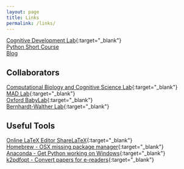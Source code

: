 ```yaml
---
layout: page
title: Links
permalink: /links/
---
```

[Cognitive Development Lab](http://cogdev.cog.ohio-state.edu){:target="_blank"}  
[Python Short Course](/python)  
[Blog](/blog)

## Collaborators
[Computational Biology and Cognitive Science Lab](http://cbcsl.ece.ohio-state.edu){:target="_blank"}  
[MAD Lab](https://u.osu.edu/madlab/){:target="_blank"}  
[Oxford BabyLab](http://www.psy.ox.ac.uk/research/oxford-babylab){:target="_blank"}  
[Bernhardt-Walther Lab](http://bwlab.chass.utoronto.ca){:target="_blank"}  

## Useful Tools
[Online LaTeX Editor ShareLaTeX](https://www.sharelatex.com?r=2cbd059a&rm=d&rs=b){:target="_blank"}  
[Homebrew - OSX missing package manager](http://brew.sh){:target="_blank"}  
[Anaconda - Get Python working on Windows](https://www.continuum.io/downloads){:target="_blank"}  
[k2pdfopt - Convert papers for e-readers](http://www.willus.com/k2pdfopt){:target="_blank"}
